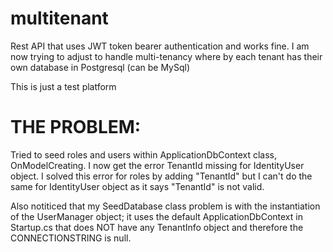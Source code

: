 # multitenant
 Rest API that uses JWT token bearer authentication and works fine. I am now trying to adjust to handle multi-tenancy where by each tenant has their own database in Postgresql (can be MySql)

This is just a test platform 


# THE PROBLEM:

Tried to seed roles and users within ApplicationDbContext class, OnModelCreating. I now get the error TenantId missing for IdentityUser object. I solved this error for roles by adding "TenantId" but I can't do the same for IdentityUser object as it says "TenantId" is not valid.

Also notiticed that my SeedDatabase class problem is with the instantiation of the UserManager object; it uses the default ApplicationDbContext in Startup.cs that does NOT have any TenantInfo object and therefore the CONNECTIONSTRING is null.
